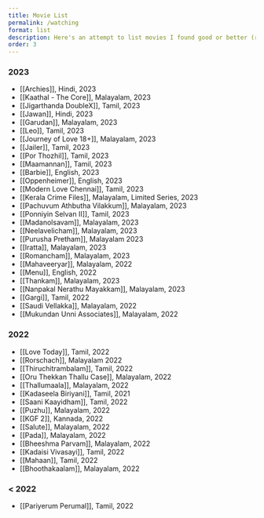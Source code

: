 ```yaml
---
title: Movie List
permalink: /watching
format: list
description: Here's an attempt to list movies I found good or better (rated 2.5+ out of 5). I admit, maintaining it has been a challenge!
order: 3
---
```


### 2023
- [[Archies]], Hindi, 2023
- [[Kaathal - The Core]], Malayalam, 2023
- [[Jigarthanda DoubleX]], Tamil, 2023
- [[Jawan]], Hindi, 2023
- [[Garudan]], Malayalam, 2023
- [[Leo]], Tamil, 2023
- [[Journey of Love 18+]], Malayalam, 2023
- [[Jailer]], Tamil, 2023
- [[Por Thozhil]], Tamil, 2023
- [[Maamannan]], Tamil, 2023
- [[Barbie]], English, 2023
- [[Oppenheimer]], English, 2023
- [[Modern Love Chennai]], Tamil, 2023
- [[Kerala Crime Files]], Malayalam, Limited Series, 2023
- [[Pachuvum Athbutha Vilakkum]], Malayalam, 2023
- [[Ponniyin Selvan II]], Tamil, 2023
- [[Madanolsavam]], Malayalam, 2023
- [[Neelavelicham]], Malayalam, 2023
- [[Purusha Pretham]], Malayalam 2023
- [[Iratta]], Malayalam, 2023
- [[Romancham]], Malayalam, 2023
- [[Mahaveeryar]], Malayalam, 2022
- [[Menu]], English, 2022
- [[Thankam]], Malayalam, 2023
- [[Nanpakal Nerathu Mayakkam]], Malayalam, 2023
- [[Gargi]], Tamil, 2022
- [[Saudi Vellakka]], Malayalam, 2022
- [[Mukundan Unni Associates]], Malayalam, 2022

### 2022
- [[Love Today]], Tamil, 2022
- [[Rorschach]], Malayalam 2022
- [[Thiruchitrambalam]], Tamil, 2022
- [[Oru Thekkan Thallu Case]], Malayalam, 2022
- [[Thallumaala]], Malayalam, 2022
- [[Kadaseela Biriyani]], Tamil, 2021
- [[Saani Kaayidham]], Tamil, 2022
- [[Puzhu]], Malayalam, 2022
- [[KGF 2]], Kannada, 2022
- [[Salute]], Malayalam, 2022
- [[Pada]], Malayalam, 2022
- [[Bheeshma Parvam]], Malayalam, 2022
- [[Kadaisi Vivasayi]], Tamil, 2022
- [[Mahaan]], Tamil, 2022
- [[Bhoothakaalam]], Malayalam, 2022

### < 2022
- [[Pariyerum Perumal]], Tamil, 2022